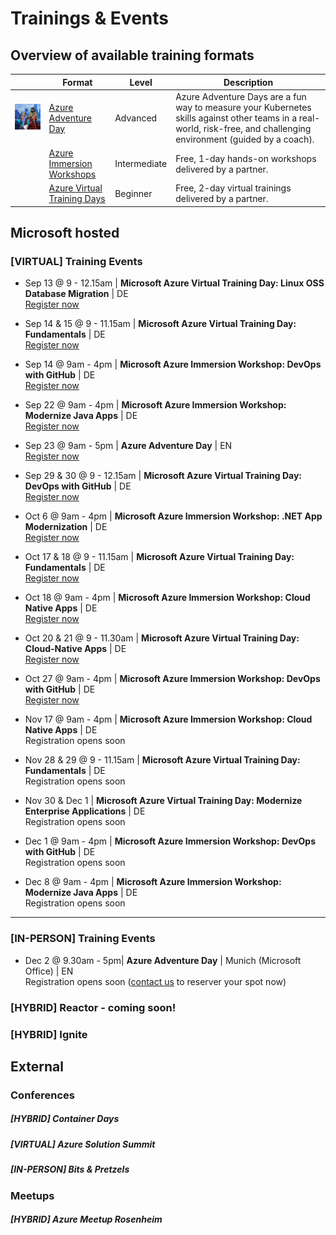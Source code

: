 # Trainings & Events

## Overview of available training formats

|        | Format   | Level |Description                          |   
|--------|---------|--------|-------------------------------------|
| <img src="./assets/azure_adventure_day.jpg">| [Azure Adventure Day](https://aka.ms/azure-adventure-day) | Advanced | Azure Adventure Days are a fun way to measure your Kubernetes skills against other teams in a real-world, risk-free, and challenging environment (guided by a coach).  |   
| <img src="">| [Azure Immersion Workshops](https://www.microsoft.com/de-de/techwiese/events/immersion-workshops.aspx) | Intermediate | Free, 1-day hands-on workshops delivered by a partner. |   
| <img src="">| [Azure Virtual Training Days](https://www.microsoft.com/de-de/techwiese/events/microsoft-training-days.aspx)| Beginner | Free, 2-day virtual trainings delivered by a partner. |   


## Microsoft hosted

### [VIRTUAL] Training Events
* Sep 13 @ 9 - 12.15am | **Microsoft Azure Virtual Training Day: Linux OSS Database Migration** | DE <br/>[Register now](https://mktoevents.com/Microsoft+Event/354789/157-GQE-382)

* Sep 14 & 15 @ 9 - 11.15am | **Microsoft Azure Virtual Training Day: Fundamentals** | DE<br/>[Register now](https://mktoevents.com/Microsoft+Event/354547/157-GQE-382)

* Sep 14 @ 9am - 4pm | **Microsoft Azure Immersion Workshop: DevOps with GitHub** | DE<br/>[Register now](https://mktoevents.com/Microsoft+Event/354057/157-GQE-382)

* Sep 22 @ 9am - 4pm | **Microsoft Azure Immersion Workshop: Modernize Java Apps** | DE<br/>[Register now](https://mktoevents.com/Microsoft+Event/354345/157-GQE-382)

* Sep 23 @ 9am - 5pm | **Azure Adventure Day** | EN<br/>[Register now](https://mktoevents.com/Microsoft+Event/360386/157-GQE-382)

* Sep 29 & 30 @ 9 - 12.15am | **Microsoft Azure Virtual Training Day: DevOps with GitHub** | DE<br/>[Register now](https://mktoevents.com/Microsoft+Event/355365/157-GQE-382)

* Oct 6 @ 9am - 4pm | **Microsoft Azure Immersion Workshop: .NET App Modernization** | DE<br/>[Register now](https://mktoevents.com/Microsoft+Event/357310/157-GQE-382)

* Oct 17 & 18 @ 9 - 11.15am | **Microsoft Azure Virtual Training Day: Fundamentals** | DE<br/>[Register now](https://mktoevents.com/Microsoft+Event/357817/157-GQE-382)

* Oct 18 @ 9am - 4pm | **Microsoft Azure Immersion Workshop: Cloud Native Apps** | DE<br/>[Register now](https://mktoevents.com/Microsoft+Event/357572/157-GQE-382)

* Oct 20 & 21 @ 9 - 11.30am | **Microsoft Azure Virtual Training Day: Cloud-Native Apps** | DE<br/>[Register now](https://mktoevents.com/Microsoft+Event/358566/157-GQE-382)

* Oct 27 @ 9am - 4pm | **Microsoft Azure Immersion Workshop: DevOps with GitHub** | DE<br/>[Register now](https://mktoevents.com/Microsoft+Event/360315/157-GQE-382)

* Nov 17 @ 9am - 4pm | **Microsoft Azure Immersion Workshop: Cloud Native Apps** | DE<br/>Registration opens soon

* Nov 28 & 29 @ 9 - 11.15am | **Microsoft Azure Virtual Training Day: Fundamentals** | DE<br/>Registration opens soon

* Nov 30 & Dec 1 | **Microsoft Azure Virtual Training Day: Modernize Enterprise Applications** | DE<br/>Registration opens soon

* Dec 1 @ 9am - 4pm | **Microsoft Azure Immersion Workshop: DevOps with GitHub** | DE<br/>Registration opens soon

* Dec 8 @ 9am - 4pm | **Microsoft Azure Immersion Workshop: Modernize Java Apps** | DE<br/>Registration opens soon

---


### [IN-PERSON] Training Events
* Dec 2 @ 9.30am - 5pm| **Azure Adventure Day** | Munich (Microsoft Office) | EN<br/>Registration opens soon ([contact us](mailto:azureadvday@microsoft.com) to reserver your spot now)


### [HYBRID] Reactor - coming soon!

### [HYBRID] Ignite



## External

### Conferences

##### [HYBRID] Container Days
##### [VIRTUAL] Azure Solution Summit
##### [IN-PERSON] Bits & Pretzels

### Meetups

##### [HYBRID] Azure Meetup Rosenheim

